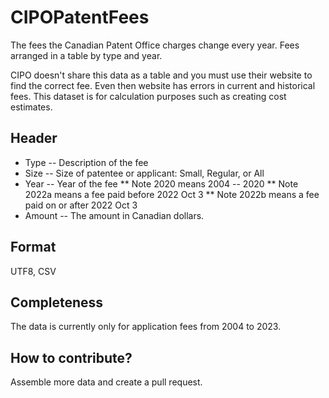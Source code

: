 # CIPOPatentFees
The fees the Canadian Patent Office charges change every year. Fees arranged in a table by type and year. 

CIPO doesn't share this data as a table and you must use their website to find the correct fee. Even then website has errors in current and historical fees. This dataset is for calculation purposes such as creating cost estimates. 

## Header
  * Type -- Description of the fee	
  * Size -- Size of patentee or applicant: Small, Regular, or All
  * Year -- Year of the fee 
    ** Note 2020 means 2004 -- 2020
    ** Note 2022a means a fee paid before 2022 Oct 3
    ** Note 2022b means a fee paid on or after 2022 Oct 3
  * Amount -- The amount in Canadian dollars. 

## Format
UTF8, CSV

## Completeness
The data is currently only for application fees from 2004 to 2023. 

## How to contribute?
Assemble more data and create a pull request. 

